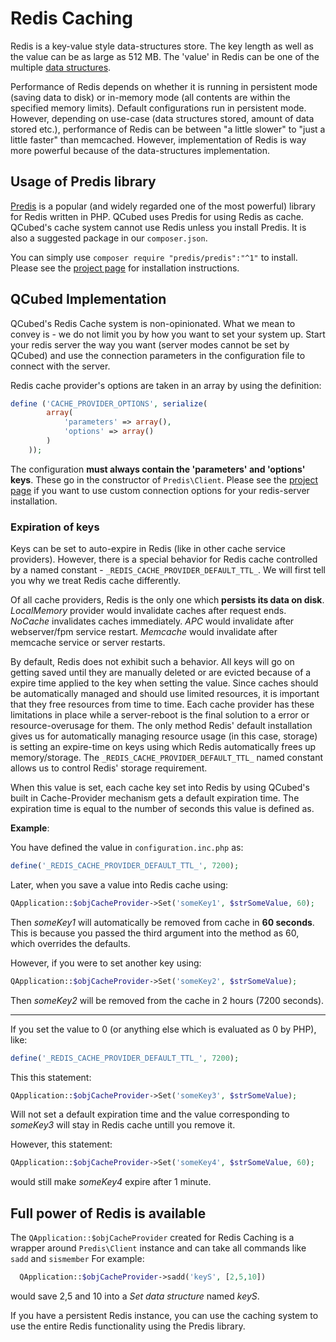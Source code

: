 # Redis Caching

Redis is a key-value style data-structures store. The key length as well as the value can be as large as 512 MB. The 'value' in Redis can be one of the multiple [data structures](https://redis.io/topics/data-types). 
 
 Performance of Redis depends on whether it is running in persistent mode (saving data to disk) or in-memory mode (all contents are within the specified memory limits). Default configurations run in persistent mode. However, depending on use-case (data structures stored, amount of data stored etc.), performance of Redis can be between "a little slower" to "just a little faster" than memcached. However, implementation of Redis is way more powerful because of the data-structures implementation.
 
 ## Usage of Predis library
 [Predis](https://github.com/nrk/predis) is a popular (and widely regarded one of the most powerful) library for Redis written in PHP. QCubed uses Predis for using Redis as cache. QCubed's cache system cannot use Redis unless you install Predis. It is also a suggested package in our `composer.json`.
 
 You can simply use `composer require "predis/predis":"^1"` to install. Please see the [project page](https://github.com/nrk/predis) for installation instructions.
 
 ## QCubed Implementation
 
 QCubed's Redis Cache system is non-opinionated. What we mean to convey is - we do not limit you by how you want to set your system up. Start your redis server the way you want (server modes cannot be set by QCubed) and use the connection parameters in the configuration file to connect with the server. 
 
 Redis cache provider's options are taken in an array by using the definition: 
 
```php
define ('CACHE_PROVIDER_OPTIONS', serialize(
		array(
			'parameters' => array(),
			'options' => array()
		)
	));
```

The configuration **must always contain the 'parameters' and 'options' keys**. These go in the constructor of `Predis\Client`. Please see the [project page](https://github.com/nrk/predis) if you want to use custom connection options for your redis-server installation.

### Expiration of keys
Keys can be set to auto-expire in Redis (like in other cache service providers). However, there is a special behavior for Redis cache controlled by a named constant - `_REDIS_CACHE_PROVIDER_DEFAULT_TTL_`. We will first tell you why we treat Redis cache differently.

Of all cache providers, Redis is the only one which **persists its data on disk**. *LocalMemory* provider would invalidate caches after request ends. *NoCache* invalidates caches immediately. *APC* would invalidate after webserver/fpm service restart. *Memcache* would invalidate after memcache service or server restarts. 

By default, Redis does not exhibit such a behavior. All keys will go on getting saved until they are manually deleted or are evicted because of a expire time applied to the key when setting the value. Since caches should be automatically managed and should use limited resources, it is important that they free resources from time to time. Each cache provider has these limitations in place while a server-reboot is the final solution to a error or resource-overusage for them. The only method Redis' default installation gives us for automatically managing resource usage (in this case, storage) is setting an expire-time on keys using which Redis automatically frees up memory/storage. The `_REDIS_CACHE_PROVIDER_DEFAULT_TTL_` named constant allows us to control Redis' storage requirement. 

When this value is set, each cache key set into Redis by using QCubed's built in Cache-Provider mechanism gets a default expiration time. The expiration time is equal to the number of seconds this value is defined as. 
  
**Example**: 

You have defined the value in `configuration.inc.php` as:

```php
define('_REDIS_CACHE_PROVIDER_DEFAULT_TTL_', 7200);
```

Later, when you save a value into Redis cache using:

```php
QApplication::$objCacheProvider->Set('someKey1', $strSomeValue, 60);
```

Then *someKey1* will automatically be removed from cache in **60 seconds**. This is because you passed the third argument into the method as 60, which overrides the defaults.

However, if you were to set another key using: 

```php
QApplication::$objCacheProvider->Set('someKey2', $strSomeValue);
```

Then *someKey2* will be removed from the cache in 2 hours (7200 seconds).

---
If you set the value to 0 (or anything else which is evaluated as 0 by PHP), like: 

```php
define('_REDIS_CACHE_PROVIDER_DEFAULT_TTL_', 7200);
```

This this statement: 
```php
QApplication::$objCacheProvider->Set('someKey3', $strSomeValue);
```

Will not set a default expiration time and the value corresponding to *someKey3* will stay in Redis cache untill you remove it.

However, this statement: 

```php
QApplication::$objCacheProvider->Set('someKey4', $strSomeValue, 60);
```

would still make *someKey4* expire after 1 minute.


## Full power of Redis is available
 
 The `QApplication::$objCacheProvider` created for Redis Caching is a wrapper around `Predis\Client` instance and can take all commands like `sadd` and `sismember` For example:
  
```php
  QApplication::$objCacheProvider->sadd('keyS', [2,5,10]) 
```
would save 2,5 and 10 into a *Set data structure* named *keyS*.
 
 If you have a persistent Redis instance, you can use the caching system to use the entire Redis functionality using the Predis library.